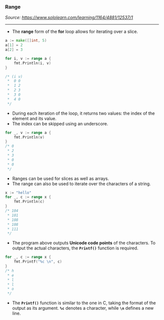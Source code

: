 ### Range
*Source: https://www.sololearn.com/learning/1164/4881/12537/1*

---
- The **range** form of the **for** loop allows for iterating over a slice.
```go
a := make([]int, 5)
a[1] = 2
a[2] = 3

for i, v := range a {
    fmt.Println(i, v)
}

/* (i v)
 *  0 0
 *  1 2
 *  2 3
 *  3 0
 *  4 0
 */
```

- During each iteration of the loop, it returns two values: the index of the element and its value.
- The index can be skipped using an underscore.
```go
for _, v := range a {
    fmt.Println(v)
}
/* 0
 * 2
 * 3
 * 0
 * 0
 */
```

- Ranges can be used for slices as well as arrays.
- The range can also be used to iterate over the characters of a string.
```go
x := "hello"
for _, c := range x {
    fmt.Println(c)
}
/* 104
 * 101
 * 108
 * 108
 * 111
 */
```

- The program above outputs **Unicode code points** of the characters. To output the actual characters, the **`Printf()`** function is required.
```go
for _, c := range x {
    fmt.Printf("%c \n", c)
}
/* h
 * e
 * l
 * l
 * o
 */
```

- The **`Printf()`** function is similar to the one in C, taking the format of the output as its argument. **`%c`** denotes a character, while **`\n`** defines a new line.
